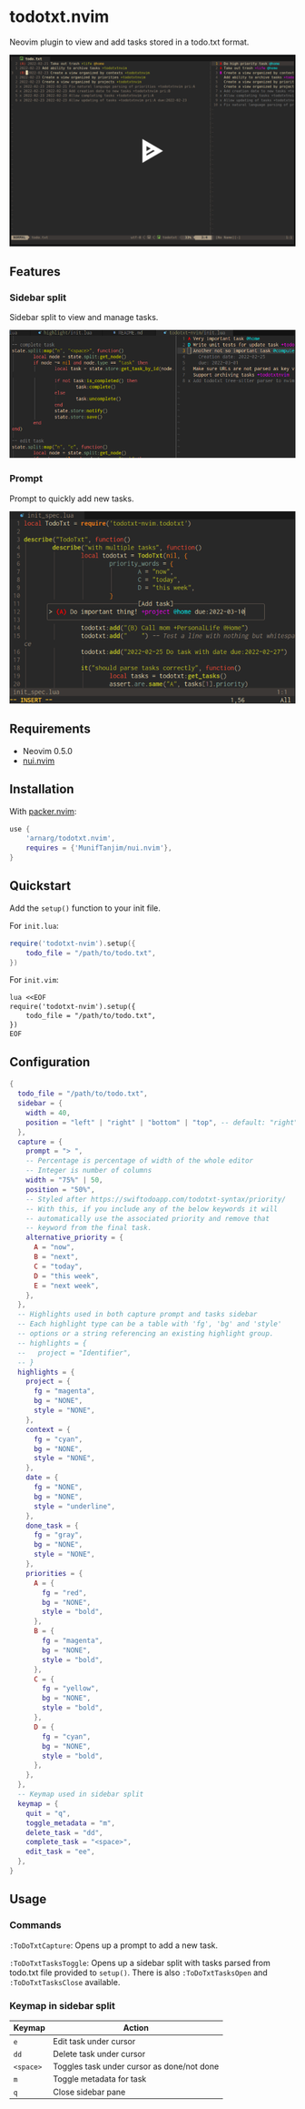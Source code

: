 # todotxt.nvim

Neovim plugin to view and add tasks stored in a todo.txt format.

[![asciicast](doc/asciinema.png)](https://asciinema.org/a/DVMyXY3pvUBKNdzu5Ywy9jweE)

## Features

### Sidebar split

Sidebar split to view and manage tasks.

![sidebar](doc/sidebar.png)

### Prompt

Prompt to quickly add new tasks.

![prompt](doc/prompt.png)

## Requirements

- Neovim 0.5.0
- [nui.nvim](https://github.com/MunifTanjim/nui.nvim)

## Installation

With [packer.nvim](https://github.com/wbthomason/packer.nvim):
```lua
use {
	'arnarg/todotxt.nvim',
	requires = {'MunifTanjim/nui.nvim'},
}
```

## Quickstart

Add the `setup()` function to your init file.

For `init.lua`:
```lua
require('todotxt-nvim').setup({
	todo_file = "/path/to/todo.txt",
})
```

For `init.vim`:
```vim
lua <<EOF
require('todotxt-nvim').setup({
	todo_file = "/path/to/todo.txt",
})
EOF
```

## Configuration

```lua
{
  todo_file = "/path/to/todo.txt",
  sidebar = {
    width = 40,
    position = "left" | "right" | "bottom" | "top", -- default: "right"
  },
  capture = {
    prompt = "> ",
    -- Percentage is percentage of width of the whole editor
    -- Integer is number of columns
    width = "75%" | 50,
    position = "50%",
    -- Styled after https://swiftodoapp.com/todotxt-syntax/priority/
    -- With this, if you include any of the below keywords it will
    -- automatically use the associated priority and remove that
    -- keyword from the final task.
    alternative_priority = {
      A = "now",
      B = "next",
      C = "today",
      D = "this week",
      E = "next week",
    },
  },
  -- Highlights used in both capture prompt and tasks sidebar
  -- Each highlight type can be a table with 'fg', 'bg' and 'style'
  -- options or a string referencing an existing highlight group.
  -- highlights = {
  --   project = "Identifier",
  -- }
  highlights = {
    project = {
      fg = "magenta",
      bg = "NONE",
      style = "NONE",
    },
    context = {
      fg = "cyan",
      bg = "NONE",
      style = "NONE",
    },
    date = {
      fg = "NONE",
      bg = "NONE",
      style = "underline",
    },
    done_task = {
      fg = "gray",
      bg = "NONE",
      style = "NONE",
    },
    priorities = {
      A = {
        fg = "red",
        bg = "NONE",
        style = "bold",
      },
      B = {
        fg = "magenta",
        bg = "NONE",
        style = "bold",
      },
      C = {
        fg = "yellow",
        bg = "NONE",
        style = "bold",
      },
      D = {
        fg = "cyan",
        bg = "NONE",
        style = "bold",
      },
    },
  },
  -- Keymap used in sidebar split
  keymap = {
    quit = "q",
    toggle_metadata = "m",
    delete_task = "dd",
    complete_task = "<space>",
    edit_task = "ee",
  },
}
```

## Usage

### Commands

`:ToDoTxtCapture`: Opens up a prompt to add a new task.

`:ToDoTxtTasksToggle`: Opens up a sidebar split with tasks parsed from todo.txt file provided to `setup()`. There is also `:ToDoTxtTasksOpen` and `:ToDoTxtTasksClose` available.

### Keymap in sidebar split

| Keymap    | Action                                     |
|-----------|--------------------------------------------|
| `e`       | Edit task under cursor                     |
| `dd`      | Delete task under cursor                   |
| `<space>` | Toggles task under cursor as done/not done |
| `m`       | Toggle metadata for task                   |
| `q`       | Close sidebar pane                         |

